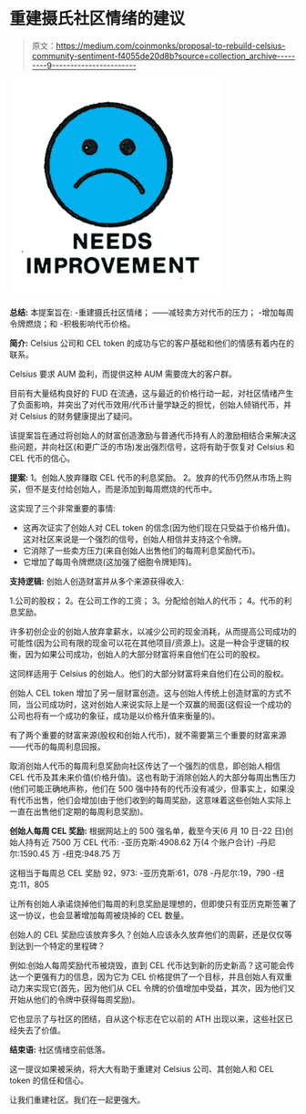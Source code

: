 # 重建摄氏社区情绪的建议

> 原文：<https://medium.com/coinmonks/proposal-to-rebuild-celsius-community-sentiment-f4055de20d8b?source=collection_archive---------9----------------------->

![](img/01d01ae6b869e60897a47c7f265bc581.png)

**总结:** 本提案旨在:
-重建摄氏社区情绪；
——减轻卖方对代币的压力；
-增加每周令牌燃烧；和
-积极影响代币价格。

**简介:** Celsius 公司和 CEL token 的成功与它的客户基础和他们的情感有着内在的联系。

Celsius 要求 AUM 盈利，而提供这种 AUM 需要庞大的客户群。

目前有大量结构良好的 FUD 在流通，这与最近的价格行动一起，对社区情绪产生了负面影响，并突出了对代币效用/代币计量学缺乏的担忧，创始人倾销代币，并对 Celsius 的财务健康提出了疑问。

该提案旨在通过将创始人的财富创造激励与普通代币持有人的激励相结合来解决这些问题，并向社区(和更广泛的市场)发出强烈信号，这将有助于恢复对 Celsius 和 CEL 代币的信心。

**提案:** 1。创始人放弃赚取 CEL 代币的利息奖励。
2。放弃的代币仍然从市场上购买，但不是支付给创始人，而是添加到每周燃烧的代币中。

这实现了三个非常重要的事情:

*   这再次证实了创始人对 CEL token 的信念(因为他们现在只受益于价格升值)。这对社区来说是一个强烈的信号，创始人相信并支持这个令牌。
*   它消除了一些卖方压力(来自创始人出售他们的每周利息奖励代币)。
*   它增加了每周令牌燃烧(这加强了细胞令牌矩阵)。

**支持逻辑:** 创始人创造财富并从多个来源获得收入:

1.公司的股权；
2。在公司工作的工资；
3。分配给创始人的代币；
4。代币的利息奖励。

许多初创企业的创始人放弃拿薪水，以减少公司的现金消耗，从而提高公司成功的可能性(因为公司有限的现金可以花在其他项目/资源上)。这是一种合乎逻辑的权衡，因为如果公司成功，创始人的大部分财富将来自他们在公司的股权。

这同样适用于 Celsius 的创始人。他们的大部分财富将来自他们在公司的股权。

创始人 CEL token 增加了另一层财富创造。这与创始人传统上创造财富的方式不同，当公司成功时，这对创始人来说实际上是一个双赢的局面(这假设一个成功的公司也将有一个成功的象征，成功是以价格升值来衡量的)。

有了两个重要的财富来源(股权和创始人代币)，就不需要第三个重要的财富来源——代币的每周利息回报。

取消创始人代币的每周利息奖励向社区传达了一个强烈的信息，即创始人相信 CEL 代币及其未来价值(价格升值)。这也有助于消除创始人的大部分每周出售压力(他们可能正确地声称，他们在 500 强中持有的代币没有减少，但事实上，如果没有代币出售，他们会增加(由于他们收到的每周奖励，这意味着这些创始人实际上一直在出售他们定期的每周利息奖励)。

**创始人每周 CEL 奖励:** 根据网站上的 500 强名单，截至今天(6 月 10 日-22 日)创始人持有近 7500 万 CEL 代币:
-亚历克斯:4908.62 万(4 个账户合计)
-丹尼尔:1590.45 万
-纽克:948.75 万

这相当于每周总 CEL 奖励 92，973:
-亚历克斯:61，078
-丹尼尔:19，790
-纽克:11，805

让所有创始人承诺烧掉他们每周的利息奖励是理想的，但即使只有亚历克斯签署了这一协议，也会显著增加每周被烧掉的 CEL 数量。

创始人的 CEL 奖励应该放弃多久？创始人应该永久放弃他们的周薪，还是仅仅等到达到一个特定的里程碑？

例如:创始人每周奖励代币被烧毁，直到 CEL 代币达到新的历史新高？这可能会传达一个更强有力的信息，因为它为 CEL 价格提供了一个目标，并且创始人有双重动力来实现它(首先，因为他们从 CEL 令牌的价值增加中受益，其次，因为他们又开始从他们的令牌中获得每周奖励)。

它也显示了与社区的团结，自从这个标志在它以前的 ATH 出现以来，这些社区已经失去了价值。

**结束语:** 社区情绪空前低落。

这一提议如果被采纳，将大大有助于重建对 Celsius 公司、其创始人和 CEL token 的信任和信心。

让我们重建社区。我们在一起更强大。
